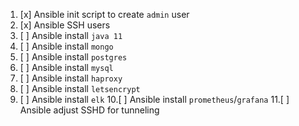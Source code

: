 1. [x] Ansible init script to create `admin` user
2. [x] Ansible SSH users
3. [ ] Ansible install `java 11`
4. [ ] Ansible install `mongo`
5. [ ] Ansible install `postgres`
6. [ ] Ansible install `mysql`
7. [ ] Ansible install `haproxy`
8. [ ] Ansible install `letsencrypt`
9. [ ] Ansible install `elk`
10.[ ] Ansible install `prometheus`/`grafana`
11.[ ] Ansible adjust SSHD for tunneling
